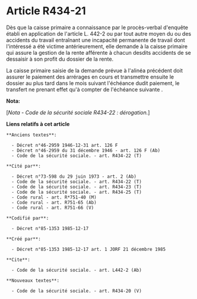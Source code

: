 # Article R434-21

Dès que la caisse primaire a connaissance par le procès-verbal d'enquête établi en application de l'article L. 442-2 ou par
tout autre moyen du ou des accidents du travail entraînant une incapacité permanente de travail dont l'intéressé a été
victime antérieurement, elle demande à la caisse primaire qui assure la gestion de la rente afférente à chacun desdits
accidents de se dessaisir à son profit du dossier de la rente. 

La caisse primaire saisie de la demande prévue à l'alinéa précédent doit assurer le paiement des arrérages en cours et
transmettre ensuite le dossier au plus tard dans le mois suivant l'échéance dudit paiement, le transfert ne prenant effet
qu'à compter de l'échéance suivante       .

**Nota:**

[*Nota - Code de la sécurité sociale R434-22 : dérogation.*]

**Liens relatifs à cet article**

	**Anciens textes**:

	  - Décret n°46-2959 1946-12-31 art. 126 F
	  - Décret n°46-2959 du 31 décembre 1946 - art. 126 F (Ab)
	  - Code de la sécurité sociale. - art. R434-22 (T)

	**Cité par**:

	  - Décret n°73-598 du 29 juin 1973 - art. 2 (Ab)
	  - Code de la sécurité sociale. - art. R434-22 (T)
	  - Code de la sécurité sociale. - art. R434-23 (T)
	  - Code de la sécurité sociale. - art. R434-25 (T)
	  - Code rural - art. R*751-40 (M)
	  - Code rural - art. R751-65 (Ab)
	  - Code rural - art. R751-66 (V)

	**Codifié par**:

	  - Décret n°85-1353 1985-12-17

	**Créé par**:

	  - Décret n°85-1353 1985-12-17 art. 1 JORF 21 décembre 1985

	**Cite**:

	  - Code de la sécurité sociale. - art. L442-2 (Ab)

	**Nouveaux textes**:

	  - Code de la sécurité sociale. - art. R434-20 (V)
